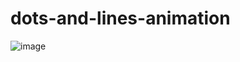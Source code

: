 # dots-and-lines-animation
![image](https://user-images.githubusercontent.com/100225320/185802723-c0462a19-70d7-4c7e-b21c-6f62234823c4.png)
